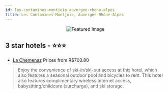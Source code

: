 ```yaml
---
id: les-contamines-montjoie-auvergne-rhone-alpes
title: Les Contamines-Montjoie, Auvergne-Rhône-Alpes
---
```


<center><img src="https://i.travelapi.com/hotels/22000000/21200000/21194500/21194437/0f50be3a_z.jpg" alt="Featured Image" /></center>


##  3 star hotels - ⭐️⭐️⭐️

-    [La Chemenaz](https://us.hurb.com/hotels/les-contamines-montjoie/la-chemenaz-JNP-JP897965?cmp=18055) Prices from R$703.80
   > Enjoy the convenience of ski-in/ski-out access at this hotel, which also features a seasonal outdoor pool and bicycles to rent. This hotel also features complimentary wireless Internet access, babysitting/childcare (surcharge), and ski storage.
